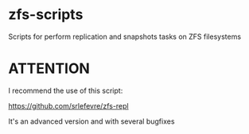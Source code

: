 zfs-scripts
===========

Scripts for perform replication and snapshots tasks on ZFS filesystems


ATTENTION
===========

I recommend the use of this script:

https://github.com/srlefevre/zfs-repl

It's an advanced version and with several bugfixes
